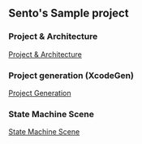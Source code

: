 ## Sento's Sample project

### Project & Architecture
[Project & Architecture](App/Docs/Project/Main.md)

### Project generation (XcodeGen)
[Project Generation](App/Docs/ProjectGeneration/Main.md)

### State Machine Scene
[State Machine Scene](App/Docs/StateMachineState/Main.md)

